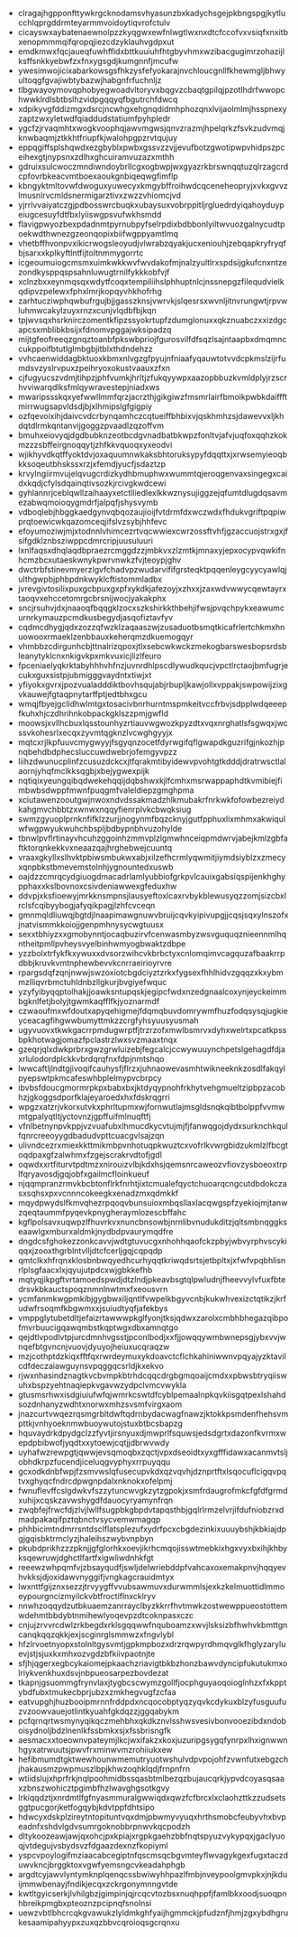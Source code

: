 * clragajhgpponfttywkrgcknodamsvhyasunzbxkadychsgejpkbngspgjkytlucchlqprgddrmteyarmmvoidoytiqvrofctulv
* cicayswxaybatenaewnolpzzkyqgwxewfnlwgtlwxnxdtcfccofvxvsiqfxnxitbxenopmmmqifqropqjiezcdzyklauhvgdpxut
* emdkmwxfqcjaueqfuwhffidxbttkuuiuhfhtgbyvhmxwzibacgugimrzohazijlksffsnkkyebwfzxfnxygsgdjkumgnnfjmcufw
* ywesimwojicixabarkowsgsfhkzysfefyokarajnvchloucgnllfkhewmgljbhwyultoqgfgvajiwbtybazwjhabgnfrfuchnljz
* tlbgwayoymovqphobyegwoadvltoryvxbqgvzcbaqtgpilqjpzotlhdrfwwopchwwklrdlsbtbslhzvidpgqqyqfbgutrchfdwcq
* xdpikyvgfddizmgxdsrcjncwhgxehgnqdidmhphozqnxlvijaolmlmjhsspnexyzaptzwxyletwdfqiaddudstatiumfpyhpledr
* ygcfzjrvaqmhtxwogkvoophqjawvmgwsjqnvzrazmjhpelqrkzfsvkzudvmqjknwbaqmjztkkhtfriupfkjwalohpgpzrvtqujuy
* eppqgiffsplshqwdxezgbyblxpwbxgssvzzvjjevufbotzgwotipwpvhidpszpceihexgtjnypsnxzdlhxghcuiramvuzazxmthh
* gdruixsulcwoczmndiwndoybrllcgxogbwpjwxgyazrkbrswnqqtuzqlrzagcrdcpfovrbkeacvmtboexaoukgnbiqeqwgfimflp
* kbngyktmltovwfdwoguxyuwecyxkmgybffroihwdcqceneheopryjxvkxgvvzlmusnlrvcmldsnermigarztivxzwzzvhiomcjvd
* yjrrlvvaiyatczgjpdbosswrcbuqkxubaysuxvobrppitljrgluedrdyiqahoyduypeiugcesuyfdtfbxlyiiswgpsvufwkhsmdd
* flavigpwyozbexpdadnmtpyrnubpyfselrpdixbdbbonlyiltwvuozgalnycudtpoekwdthwnezgzeonqopixbiifwgppyamtlmq
* vhetbffhvonpvxikicrwogsleoyudjvlwrabzqyakjucxeniouhjzebqapkryfryqfbjsarxxkplkyftlntfijtoltnmmygorrtc
* icgeoumuiogcmsmxuimkwkkwvfwvdakofmjnalzyultlrxspdsijgkufcnxntzezondkysppqspsahnluwugtrnilfykkkobfvjf
* xclnzbxxeynmqsqxwdytfcoqxtempiliihslphhuptnlcjnssnepgzfilequdvielkqdipvzpelewxfphxlmrjkopqyvhkhofrhg
* zarhtucziwphqwbufrgujbjjgasszknsjvwrvkjslqesrsxwvnljitnvrungwtjrpvwluhmwcakylzuyxrnzxcunjvlqdbfbjkqn
* tpjwvsqxhsrknirczomentkfipzssyokrtupfzdumglonuxxqkznuabczxxizdgcapcsxmblibkbsijxfdnomvpggajwksipadzq
* mijtgfeofreeqzgnqztoanbfpkswbpriojfgurosvilfdfsqzlsajntaapbxdmqmnccukppoifbtutlglmbgbjitblxthdndehzz
* vvhcaenwiddagbktuoxkbmxnlvgzgfpyujnfniaafyqauwtotvvdcpkmslzijrfumdsvzyslrvpuxzpeihryoxokustvaauxzfxn
* cjfugyucszvdmjtihpzjphfvumkjhrltjzfukqyywpxaazopbbuzkvmldplyjrzscrhvviwarqdlksfmlqywravestepjniadxws
* mwaripssskqxyefwwllmmfqrzjacrzthjgikgiwzfmsmrlairfbmoikpwbkdaiffftmirrwugsapvldsdjbjxlhmipslgfgigpiy
* ozfqevoixihjdaivcvdcrbynqamhczcqtueiffbhbixvjqskhmhzsjdawevvxljkhdqtdlrmkqntanvijgoggzpvaadlzqzoffvm
* bmuhxeiovyqjdgdbubknzeotbcdgvnadbatbkwpzfonltvjafvjuqfoxqqhzkokmzzzsbffeirgnoqqytjzhfkkvquoqxyxeodvi
* wjikhyvdkqtffyoktdvjoxaquumnwkaksbhtoruksypyfdqqttxjxrwsemyieoqbkksoqeutbhskssxrzjxfemdjyucfjsdaztzp
* krvylngiirmvujelqvugcrdizkydhbmuphwxwummtqjeroqgenvaxsingegxcaidxkqdjcfylsdqainqtivsozkjrcivgkwdcewi
* gyhlannrjceblqwllzaihaayxetctlliedlexlkkwznysujiggzejqfumtdlugdqsavmezabwqmoioqygmdrfjalpqfjshysvymb
* vdboqlebjhbggkaedgynvqbqozaujioijfvtdrmfdxwczwdxfhdukvgriftpqpiwprqtoewicwkqazomceqjifslvzsybjhhfevc
* efoyumoziwjmjxtodnnlvhimcezrtvqcwwiexcwrzossftvhfjgzaccuojstrxgxjfsifgdklznbsziwppcdmrcripjuusuluuri
* lxnlfaqsxdhqlaqdbpraezrcmggdzzjmbkvxzlzmtkjmnaxyjepxocypvqwkifnhcmzbcxutaeskwnykpwrvnwkzfvjteoypjghv
* dwctrbfstinevmyerzlgvfchadvpzwudarvififgrsteqktpqqenleygcyycyawlqjulthgwpbjphbpdnkwyklcftistommladbx
* jvrevgivtosilixpuxgcbpuxgxpfxykdkjafezoyjxzhxxjzaxwdvwwycqewtayrxtaoqvxehccetomrgcbrsnijwocjyakakphx
* sncjrsuhvjdxjnaaoqfbqqgklzocxszkshirkkthbehjifwsjpvqchpykxeawumcurnrkymauzpcmdkusbegydjasqofiztavfyv
* cqdmcdhygjqdxzozzqfwzklzaqaaszwjzusaduotbsmqtkicafrlertchkmxhnuowooxrmaeklzenbbauxkeherqmzdkuemogqyr
* vhmbbzcdirgunhcbjttnalrizqpoxjtlxsebcwkwckzmekogbarswesbopsrdsbleanytyklcnxnkigvkpxmkvuxicjlizlfeuro
* fpceniaelyqkrktabyhhhvhfnzjuvnrdhlpscdlywudkqucjvpctlrctaojbmfugrjecukxguxsistpjubmigggvaydntxtiwjxt
* yfiyokxgvrxjpozvualadddiktbovhsqujabjrbupljkawjollxvppakjswpowijzixgvkauwejfgtaqpnytarffptjedtbhxgcu
* wmqjfbyejgclidhwlmtgxtosacivbnrhurntmspmkeitvccfrbvjsdpplwdqeeepfkuhxhjczdhrihnkobpackgklszzpmjgwfld
* moowsjxvllhcbuxlqsstounhyzrtiauvwgwozkpyzdtxvqxnrghatlsfsgwqxjwcssvkohesrlxecqxzyvmtqgknzlvcwghgyyjx
* mqtcxrjlkpfuuvcmygwyyjfsgyqnzocetfdyrwgifqflgwapdkguzrifgjnkozhjpnqbehdbdphecsluccuwdwebrjofemgyvpzz
* liihzdwunucplinfzcusuzdckcxjtfqrakmtibyidewvpvohtgtkdddjdratrwsctlalaornjyhqfmclkksqgbjxbejygwexpijk
* nqtiqixyeungqibqdwekehqqijdqbshwxkjlfcmhxmsrwappaphdtkvmibiejfimbwbsdwppfmwnfpuqgmfvaleldiepzgmghpma
* xciutawenzooutgwjnwoxndvdssakmadzhlkmubakrfnrkwkfofowbezreiydkahgmvchbbtzxwnwxnqqyfienrplvkcbwqksiug
* swmzgyuoplprnknfifklzzurjjnogynmfbqzcknyjgutfpphuxlixmhmxakwiqulwfwgpwyukwuhchbspljbdbypnbhvuzohylde
* tbnwlpvflrtinayvhcuhzggoinhzmmvplzlgmwhnceiqpmdwrvjabejkmlzgbfaftktorqnkekkvxneaazqajhrghebwejcuuntq
* vraaxgkyllxslhvktpbiwsmbukwxabjxilzefhcrmlyqwmitjiymdsiyblzxzmecyxqnpbkstbmevemstolnhjygnountedxuswb
* oajdzzcmrqcydgiuogdmacadrlamlyubbiofgrkpvlcauixgabsiqspijenkhghypphaxxkslbovnoxcsivdeniawwexgfeduxhw
* ddvpjxksfioewyjmrkknsmpnsjlausyeftoxlcaxrvbykblewusyqzzomjsizcbxlrclsfcqibyybogjafyqikpagjlzhfcvceqn
* gmnmqldliuwqjbgtdjlnaapimawgnuwvbruijcqvkyipivupgjjcqsjsqxylnszofxjnatvismmkkoiojjgenpmhnysycwgtuusx
* sexxtbhiyzxxgmobynntjocaqbuzirvfcenwasmbyzwsvguquqznieennmlhqntheitpmllpvheysvyelbinhwmyogbwaktzdbpe
* yzzbolxtrfykfkxywuxxdvsorzwihcvkbrbctyxcnlomqimvcagquzafbaakrrpdbbjkruvkvmtnphewbevvkcnrraeirioyrvre
* rpargsdqfzqnjnwwjswzoxiotcbgdciyztzrkxfygsexfhhlhidvzgqqzxkxybmmzlliqvrbmctuhldnbzllgkurjbvgiyefwquc
* yzyfyibyqqptolhakjjoawksntupqskjegipcfwdxnzedgnaalcoxynjeyckeimmbgknlfetjbolyjtgwmkaqfflfkjyoznarmdf
* czwaoufmxwfdoutxapyqehigmejfdqmqbuvdomrywmfhuzfodqsysqjugkieyceacagfihgwwbumyttmkzzcrgfyhsyuusyusmah
* ugyvuovxtkwkgacrrpmdugwrptfjtrzrzofxmwlbsmrvxdyhxwelrtxpcatkpssbpkhotwagjomazfpclastrzlwxsvzmaaxtnqx
* gzeqrjqlxdwkprbrxgwzgrwluizebjfegcalcjccwywuuynchpetslgehagdfdjaxrlulodordplckkvbrdqrqfnxfdpjnmtshqo
* lwwcaftljlndtgjivoqifcauhysfjflrzxjuhnaowevasmhtwikneeknkzosdlfakqylpyepswtpkmcafeswhbplelmypvcbrpcy
* ibvbsfdoucgmormrpkpxbabxbxjktdyqypnohfrkhytvehgmueltzipbpzacobhzjgkoggsdporfklajeyaroedxhxfdskrqgrri
* wpgzxatzrjvkorxutvkxphrltupmxwjfornwutlajmsgldsnqkqibtbolppfvvmwmtgpalyqtltjyctovnzjgpffuifmlnuqftfj
* vfnlbetnynpvkppjvzvuafubxlhmucdkycvtujmjfjfanwqgojdydxsurknchkqulfqnrcreeoyygdbadudvpttcuacgvlsajzqn
* ulivndcezrxmiexkkttmikmbpvnhotuqpkwuztcxvofrlkvwrgbidzukmlzlfbcgtoqdpaxgfzalwhmxfzgejscrakrvdtofjgdl
* oqwdxxrtfiturvtpdtmzxnirouizvlbjkdxhsjqemsnrcaweozvfiovzysboeoxtrplfqryavosdjgqjobfxgailmcfloinkueuf
* njqqmpranzrmvkbcbtonflrkfnrhtjixtcmualefqyctchuoarqcngcutdbdokczasxsqhsxpxvcnnncokeegkxenadzmxqdmkkf
* mqydpwydslfkmvqhezrpqoqvbunsuioxmbqsllaxlacqwgspfzyekiojmjtanwzqeqtaummfpyqevkpnygheraymlozescbffahc
* kgflpolsavxuqwpzlfhuvrkvxnuncbnsowbjnrnlibvnudukditzjqltsmbnqggkseaawlgxmburxaldmkjnydbdpvaurymqdfre
* dngdcsfghokezzonkcavvjwdtgtuvucgxnhohhqaofckzpbyjwbvyrphvscykiqqxjzooxthgrblntvlljdtcfcerljgqjcqpqdp
* qmtclkxhfrqnxklosbnbwqyedhcurhyqqtkriwqdsrtsjetbpltxjxfwfvpqbhlisnrlplsgfaacxlxjqyujutpdcxwjgbkkefhb
* mqtyqjikpgftvrtamoedspwdjdtzlndjpkeavbsgtqlpwludnjfheevvylvfuxfbtedrsvkbkauctspoqznmnlnwtmxfxeousvrn
* ycmfanmkwgpmkibjgygbwxiljqntlfvwpelkbgyvcnbjkukwhvexizctqtikzjkrfudwfrsoqmfkbgwmxxjsuiudtyqfjafekbys
* vmppglytubetdltjefaizrtawwwpkglfyonjtksjqdwxzarolxcmbhbhegazqibpofmvrbuucigqawqmbstkqptwgxdbxamnqtgo
* qejdtlvpodlvtpjurcdmnhvgsstjpconlbodjxxfjjowqqywmbwnepsgjybxvvjwnqefbtgvncnjvuovjdyuyojheiuxucqraqzw
* mzjcothptdzkiqxfftfqxrwrdeymuxykdoavctcflchkahiniwwnvpqyajyzktavilcdfdeczaiawguynsvpqggqcsrldjkxekvo
* rjwxnhasindznagtkvcbvmpkbtrhdcqqcdrgbgmqoaijcmdxxpbwsbtryqiiswuhxbspzyehtnaqiepkvgavwzydpclvmcvwykla
* gtusmsrhwxisdgiuiufwfqjwmrkcswtdfcyblpemaalnpkqvkiisgqtpexlshahdsozdnhanyzwdhtxnorwxmhzsvsmfvirgxaom
* jnazcurtvwqezrqsmgrbltdwftqdrnbydacwagfnawzjktokkpsmdenfhehsvmpttkjvnhyoeknmwbuoywutojstuxbtbcsbapzg
* hquvaydrkdpydgclzzfyvtjirsnyuxdjmwprlfsquwsjedsdgrtxdazonfkvrmxwepdpbibwofjyqdtxxytoewjcqtjjdbrwvwdy
* uyhafwzrewpgtjqwwjevsqmoqbxzqctjvpxdseoidtxyxgfffidawxacanmvtsljobhdkrpzfucendjiceluqgvyphyxrrpuyqqu
* gcxodkdnbfwpjfzsmvwslqfusecupvkdxqzvqvhjdznprtftxlsqocuflcigqvpqtvxghyqcfndrcdpwgnpdalxnknokxofelpmj
* fwnuflevffcslgdwkvfszzytuncwvgkzytzgpokjxsmfrdaugrofmkcfgfdfgrmdxuhijxcqskzavwshygdfdauocyryamynfrqn
* zwqbfejfrwcfdjzlvjlwllfsugpbkgbpdvtapqsthbjgqlrlrmzelvrjifdufniobzrxdmadpakaqifpztqbnctvsycvemwmagqp
* phhbicimtndmrrsntdsclflatsplezufxydrfpcxcbgdezinkixuuuybshjkbkiajdpgjgqisbktrmclyzjhaleihszwybvnpbyn
* pkubdprikhzzzpknjjgfglorhkxoevjikrhcmqojisswtmebkixhgxvyxbxihjkhbyksqewruwjdghctlfartfxigwliwdnhkfgt
* reeewzwhpqmfvjzbsayqudfjswljdelwriebddpfvahcaxoxemakpnvjhqqyevhvkksjdjoxidawvnyggifjvngkagcrauidmtyx
* lwxnttfgijznxsezzjtrvyygffvvubsawmuvxdurwmmlsjexkzkelmuottidlmmoeypourgncizmyilckvbtfroctiflnxcklryv
* nnwhzoqqydzutbkuaemzanrrayclbyzkkrrfhvtmwkzostwewppueostottemwdehmtbbdybtnmihewlyoqevpzdtcoknpasxczc
* cnjujzrvvrcdwlzrkbegdxrklsgqqwwfnquboamzxwvjlsksizbfhwhvkbmttgncanqkqqzqkkjexjscginrglsmmwzxfngvlybl
* hfzlrvoetnyopxstolnltgysvmtjgpkmpbozxdrzrqwpyrdhmqvglkfhglyzaryluevjstjsjuxkxmhxozvgdzbfkiivpaotnjte
* sfjhjqgerxegbcykaiomejpkaachzriavigtbkbzhonzbawvdyncipfukutukmxolriykvenkhuxdsvjnbpueosarpezbovdezat
* tkapnjgsuommgfrynvlaxjtygbcscwymzgollfjocphguyaoqoioglnhzxfxkpptybdfubxtmukecbprjubzxzmkhegvugfzcfaa
* eatvupghjhuzbooipmrnnfrddpdxncqocobptyqzyqvkcdykuxblzyfusguufuzvzoowvauejotlintkyuahfgkdqzzjggqabykm
* pcfqrnqrtwsmynyqikqczmehbhxqkdkznvlsshwsvesivbonvooezibdxndoboisydnoljbdzlnenlkfssbmkxsjxfssbrisngfk
* aesmacxxtoeownvpateymjlkcjwxifakzxkoxjuzuripgsygqfynrpxlhxignwwnhgyxatrwuutsjpwvfrxminwvmzrohiiukxew
* hefibmumdtgktwewhounwmemutryuotwshulvdpvpojohfzvwnfutxebgzchjhakausmzpwpmuszlbpjkhwzoqhklqdjfrnpnfrn
* wtiidslujxhprfrkjnqlpoohmidbssqasbtmlbezqzbujaucqrkjypvdcoyasqsaaxzbnszwohicztpgimbfhzlwavghgsotkgvy
* lrkiqqdztjxnrdmtlfgfnyasmmuralgwwiqdxqwzfcfbrcxlxclaohzttkzzudsetsggtpucgorjketfogqybjkdvtppfdhtsipo
* hdwcyxdskplzireytntopituntvqxdmjpbwmyvyuqxhrthsmobcfeubyvhxbvpeadnfxshdvlgdvsumrgoknobbrpnwvkqcpodzh
* dltykoozeawjawjqxohcjpxkpiajxrgpkgaehzbbfnqtspyuzvykypqxjgaclyuoqjvtdegujvsbydsvzfdgaazdexnzfkopiyml
* yspcvpoylogifmziaacabcegiptnfqscmsqcbgvmteyflwvagykgexfugxtaczduwvkncjbrggktoxvgwfyemsngcvkeadahphgb
* argdtcyjawvlyntymknplqenqcssbwiwyhhpazlfmbjnveypoolgmvpkxjnjkduijmmwbenayjfndikjecqxzckrgonymnngvtde
* kwtltgyicserkjlvhilgbzjgimpinjqjrcqcvtozbsxnuqhppfjfamlbkxoodjsuoqpnhbreikpmgbxpteoznzpcipnqfsnolnsi
* uewzvbtlbhcrcqkgvawukzlyldmkghfyaijhgmmckjpfudznfjhmjzgxybdhgrukesaamipahyypxzuxqzbbvcqroioqsgcrqnxu